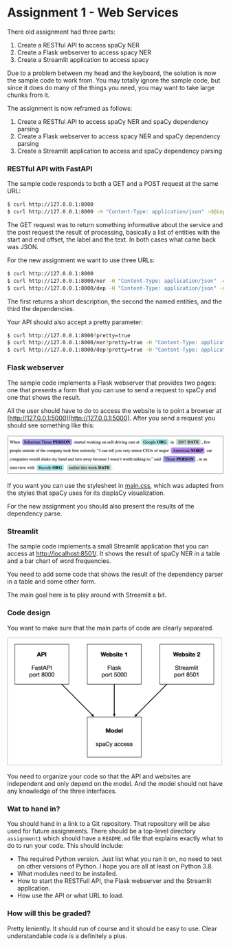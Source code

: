 # Assignment 1 - Web Services

There old assignment had three parts:

1. Create a RESTful API to access spaCy NER
2. Create a Flask webserver to access spacy NER
3. Create a Streamlit application to access spacy

Due to a problem between my head and the keyboard, the solution is now the sample code to work from. You may totally ignore the sample code, but since it does do many of the things you need, you may want to take large chunks from it.

The assignment is now reframed as follows:

1. Create a RESTful API to access spaCy NER and spaCy dependency parsing
2. Create a Flask webserver to access spacy NER  and spaCy dependency parsing
3. Create a Streamlit application to access and spaCy dependency parsing


### RESTful API with FastAPI

The sample code responds to both a GET and a POST request at the same URL:

```bash
$ curl http://127.0.0.1:8000
$ curl http://127.0.0.1:8000 -H "Content-Type: application/json" -d@input.txt
```

The GET request was to return something informative about the service and the post request the result of processing, basically a list of entities with the start and end offset, the label and the text. In both cases what came back was JSON.

For the new assignment we want to use three URLs:

```bash
$ curl http://127.0.0.1:8000
$ curl http://127.0.0.1:8000/ner -H "Content-Type: application/json" -d@input.txt
$ curl http://127.0.0.1:8000/dep -H "Content-Type: application/json" -d@input.txt
```

The first returns a short description, the second the named entities, and the third the dependencies.

Your API should also accept a pretty parameter:

```bash
$ curl http://127.0.0.1:8000?pretty=true
$ curl http://127.0.0.1:8000/ner?pretty=true -H "Content-Type: application/json" -d@input.json
$ curl http://127.0.0.1:8000/dep?pretty=true -H "Content-Type: application/json" -d@input.json
```


### Flask webserver

The sample code implements a Flask webserver that provides two pages: one that presents a form that you can use to send a request to spaCy and one that shows the result.

All the user should have to do to access the website is to point a browser at [http://127.0.0.1:5000](http://127.0.0.1:5000). After you send a request you should see something like this:

<img src="images/ner-result.png" width="600">

If you want you can use the stylesheet in [main.css](main.css), which was adapted from the styles that spaCy uses for its displaCy visualization.

For the new assignment you should also present the results of the dependency parse.


### Streamlit

The sample code implements a small Streamlit application that you can access at [http://localhost:8501/](http://localhost:8501/). It shows the result of spaCy NER in a table and a bar chart of word frequencies.

You need to add some code that shows the result of the dependency parser in a table and some other form.

The main goal here is to play around with Streamlit a bit.


### Code design

You want to make sure that the main parts of code are clearly separated.

<img src="images/model.png" width="500">

You need to organize your code so that the API and websites are independent and only depend on the model. And the model should not have any knowledge of the three interfaces. 


### Wat to hand in?

You should hand in a link to a Git repository. That repository will be also used for future assignments. There should be a top-level directory `assignment1` which should have a `README.md` file that explains exactly what to do to run your code. This should include:

- The required Python version. Just list what you ran it on, no need to test on other versions of Python. I hope you are all at least on Python 3.8.
- What modules need to be installed.
- How to start the RESTFull API, the Flask webserver and the Streamlit application.
- How use the API or what URL to load.


### How will this be graded?

Pretty leniently. It should run of course and it should be easy to use. Clear understandable code is a definitely a plus.


